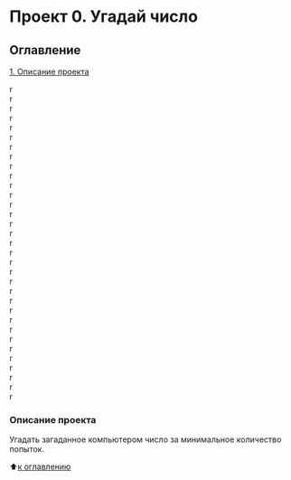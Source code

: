 # Проект 0. Угадай число

## Оглавление
[1. Описание проекта](https://github.com/brom83/DS/blob/main/project_0/readme.md#Описание-проекта)
    
r    
r   
r    
r   
r   
r    
r   
r   
r   
r    
r      
r       
r     
r    
r   
r   
r    
r    
r     
r     
r   
r     
r     
r     
r     
r     
r     
r   
r   
r   
r  
r  
r  
### Описание проекта
Угадать загаданное компьютером число за минимальное количество попыток.

:arrow_up:[к оглавлению][def]

[def]: https://github.com/brom83/DS/blob/main/project_0/readme.md#Оглавление